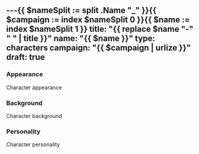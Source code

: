 ---{{ $nameSplit := split .Name "_" }}{{ $campaign := index $nameSplit 0 }}{{ $name := index $nameSplit 1 }}
title: "{{ replace $name "-" " " | title }}"
name: "{{ $name }}"
type: characters
campaign: "{{ $campaign | urlize }}"
draft: true
---
### Appearance

Character appearance

### Background

Character background

### Personality

Character personality
